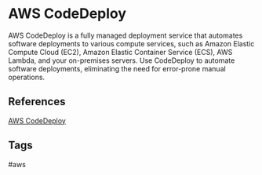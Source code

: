 # AWS CodeDeploy

AWS CodeDeploy is a fully managed deployment service that automates software deployments to various compute services, such as Amazon Elastic Compute Cloud (EC2), Amazon Elastic Container Service (ECS), AWS Lambda, and your on-premises servers. Use CodeDeploy to automate software deployments, eliminating the need for error-prone manual operations.  

## References
[AWS CodeDeploy](https://aws.amazon.com/codedeploy/)

## Tags
#aws
